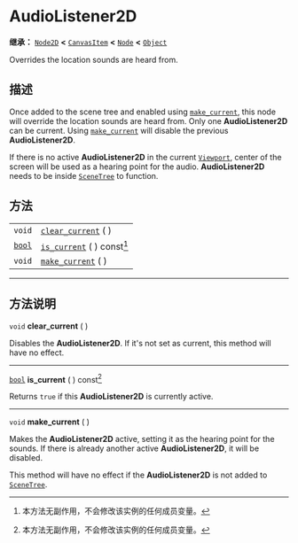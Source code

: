 <!-- ⚠ 请勿编辑本文件 ⚠ -->
<!-- 本文档使用脚本从 WeDot 引擎源码仓库生成。 -->
<!-- 生成脚本：https://github.com/WeDot-Engine/WeDot/tree/4.3/doc/tools/make_md.py； -->
<!-- 原文件：https://github.com/WeDot-Engine/WeDot/tree/4.3/doc/classes/AudioListener2D.xml。 -->

<div id="_class_audiolistener2d"></div>

# AudioListener2D

**继承：** [`Node2D`](class_node2d.md) **<** [`CanvasItem`](class_canvasitem.md) **<** [`Node`](class_node.md) **<** [`Object`](class_object.md)

Overrides the location sounds are heard from.

## 描述

Once added to the scene tree and enabled using [`make_current`](class_audiolistener2d.md#class_audiolistener2d_method_make_current), this node will override the location sounds are heard from. Only one **AudioListener2D** can be current. Using [`make_current`](class_audiolistener2d.md#class_audiolistener2d_method_make_current) will disable the previous **AudioListener2D**.

If there is no active **AudioListener2D** in the current [`Viewport`](class_viewport.md), center of the screen will be used as a hearing point for the audio. **AudioListener2D** needs to be inside [`SceneTree`](class_scenetree.md) to function.

## 方法

|||
|:-:|:--|
| `void`                  | [`clear_current`](class_audiolistener2d.md#class_audiolistener2d_method_clear_current) ( )         |
| [`bool`](class_bool.md) | [`is_current`](class_audiolistener2d.md#class_audiolistener2d_method_is_current) ( ) const[^const] |
| `void`                  | [`make_current`](class_audiolistener2d.md#class_audiolistener2d_method_make_current) ( )           |

<!-- rst-class:: classref-section-separator -->

---

## 方法说明

<div id="_class_audiolistener2d_method_clear_current"></div>

`void` **clear_current** ( )<div id="class_audiolistener2d_method_clear_current"></div>

Disables the **AudioListener2D**. If it's not set as current, this method will have no effect.

<!-- rst-class:: classref-item-separator -->

---

<div id="_class_audiolistener2d_method_is_current"></div>

[`bool`](class_bool.md) **is_current** ( ) const[^const]<div id="class_audiolistener2d_method_is_current"></div>

Returns `true` if this **AudioListener2D** is currently active.

<!-- rst-class:: classref-item-separator -->

---

<div id="_class_audiolistener2d_method_make_current"></div>

`void` **make_current** ( )<div id="class_audiolistener2d_method_make_current"></div>

Makes the **AudioListener2D** active, setting it as the hearing point for the sounds. If there is already another active **AudioListener2D**, it will be disabled.

This method will have no effect if the **AudioListener2D** is not added to [`SceneTree`](class_scenetree.md).

[^virtual]: 本方法通常需要用户覆盖才能生效。
[^const]: 本方法无副作用，不会修改该实例的任何成员变量。
[^vararg]: 本方法除了能接受在此处描述的参数外，还能够继续接受任意数量的参数。
[^constructor]: 本方法用于构造某个类型。
[^static]: 调用本方法无需实例，可直接使用类名进行调用。
[^operator]: 本方法描述的是使用本类型作为左操作数的有效运算符。
[^bitfield]: 这个值是由下列位标志构成位掩码的整数。
[^void]: 无返回值。
